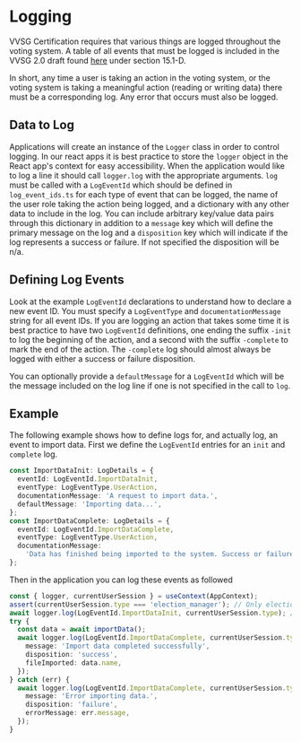 # Logging

VVSG Certification requires that various things are logged throughout the voting
system. A table of all events that must be logged is included in the VVSG 2.0
draft found
[here](https://www.eac.gov/voting-equipment/voluntary-voting-system-guidelines)
under section 15.1-D.

In short, any time a user is taking an action in the voting system, or the
voting system is taking a meaningful action (reading or writing data) there must
be a corresponding log. Any error that occurs must also be logged.

## Data to Log

Applications will create an instance of the `Logger` class in order to control
logging. In our react apps it is best practice to store the `logger` object in
the React app's context for easy accessibility. When the application would like
to log a line it should call `logger.log` with the appropriate arguments. `log`
must be called with a `LogEventId` which should be defined in `log_event_ids.ts`
for each type of event that can be logged, the name of the user role taking the
action being logged, and a dictionary with any other data to include in the log.
You can include arbitrary key/value data pairs through this dictionary in
addition to a `message` key which will define the primary message on the log and
a `disposition` key which will indicate if the log represents a success or
failure. If not specified the disposition will be n/a.

## Defining Log Events

Look at the example `LogEventId` declarations to understand how to declare a new
event ID. You must specify a `LogEventType` and `documentationMessage` string
for all event IDs. If you are logging an action that takes some time it is best
practice to have two `LogEventId` definitions, one ending the suffix `-init` to
log the beginning of the action, and a second with the suffix `-complete` to
mark the end of the action. The `-complete` log should almost always be logged
with either a success or failure disposition.

You can optionally provide a `defaultMessage` for a `LogEventId` which will be
the message included on the log line if one is not specified in the call to
`log`.

## Example

The following example shows how to define logs for, and actually log, an event
to import data. First we define the `LogEventId` entries for an `init` and
`complete` log.

```ts
const ImportDataInit: LogDetails = {
  eventId: LogEventId.ImportDataInit,
  eventType: LogEventType.UserAction,
  documentationMessage: 'A request to import data.',
  defaultMessage: 'Importing data...',
};
const ImportDataComplete: LogDetails = {
  eventId: LogEventId.ImportDataComplete,
  eventType: LogEventType.UserAction,
  documentationMessage:
    'Data has finished being imported to the system. Success or failure is indicated by the disposition.',
};
```

Then in the application you can log these events as followed

```ts
const { logger, currentUserSession } = useContext(AppContext);
assert(currentUserSession.type === 'election_manager'); // Only election managers can import data
await logger.log(LogEventId.ImportDataInit, currentUserSession.type); // There is no disposition, and a default message so no information needs to be passed to log.
try {
  const data = await importData();
  await logger.log(LogEventId.ImportDataComplete, currentUserSession.type, {
    message: 'Import data completed successfully',
    disposition: 'success',
    fileImported: data.name,
  });
} catch (err) {
  await logger.log(LogEventId.ImportDataComplete, currentUserSession.type, {
    message: 'Error importing data.',
    disposition: 'failure',
    errorMessage: err.message,
  });
}
```
